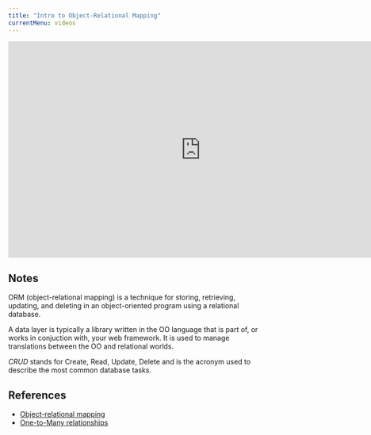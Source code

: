 ```yaml
---
title: "Intro to Object-Relational Mapping"
currentMenu: videos
---
```


<div class="youtube-wrapper"><iframe width="776" height="437" src="https://www.youtube.com/embed/dHQ-I7kr_SY" frameborder="0" allowfullscreen></iframe></div>

## Notes

ORM (object-relational mapping) is a technique for storing, retrieving, updating, and deleting in an object-oriented program using a relational database.

A data layer is typically a library written in the OO language that is part of, or works in conjuction with, your web framework. It is used to manage translations between the OO and relational worlds.

*CRUD* stands for Create, Read, Update, Delete and is the acronym used to describe the most common database tasks.

## References

- [Object-relational mapping](https://en.wikipedia.org/wiki/Object-relational_mapping)
- [One-to-Many relationships](http://www.databaseprimer.com/pages/relationship_1tox/)

